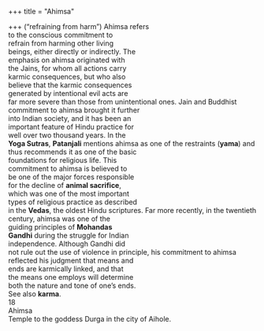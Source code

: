 +++
title = "Ahimsa"

+++
(“refraining from harm”) Ahimsa refers  
to the conscious commitment to  
refrain from harming other living  
beings, either directly or indirectly. The  
emphasis on ahimsa originated with  
the Jains, for whom all actions carry  
karmic consequences, but who also  
believe that the karmic consequences  
generated by intentional evil acts are  
far more severe than those from unintentional ones. Jain and Buddhist commitment to ahimsa brought it further  
into Indian society, and it has been an  
important feature of Hindu practice for  
well over two thousand years. In the  
**Yoga Sutras**, **Patanjali** mentions ahimsa as one of the restraints (**yama**) and  
thus recommends it as one of the basic  
foundations for religious life. This  
commitment to ahimsa is believed to  
be one of the major forces responsible  
for the decline of **animal sacrifice**,  
which was one of the most important  
types of religious practice as described  
in the **Vedas**, the oldest Hindu scriptures. Far more recently, in the twentieth century, ahimsa was one of the  
guiding principles of **Mohandas**  
**Gandhi** during the struggle for Indian  
independence. Although Gandhi did  
not rule out the use of violence in principle, his commitment to ahimsa  
reflected his judgment that means and  
ends are karmically linked, and that  
the means one employs will determine  
both the nature and tone of one’s ends.  
See also **karma**.  
18  
Ahimsa  
Temple to the goddess Durga in the city of Aihole.